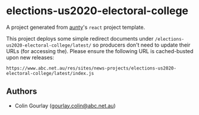 # elections-us2020-electoral-college

A project generated from [aunty](https://github.com/abcnews/aunty)'s `react` project template.

This project deploys some simple redirect documents under `/elections-us2020-electoral-college/latest/` so producers don't need to update their URLs (for accessing the). Please ensure the following URL is cached-busted upon new releases:

```
https://www.abc.net.au/res/sites/news-projects/elections-us2020-electoral-college/latest/index.js
```

## Authors

- Colin Gourlay ([gourlay.colin@abc.net.au](mailto:gourlay.colin@abc.net.au))
